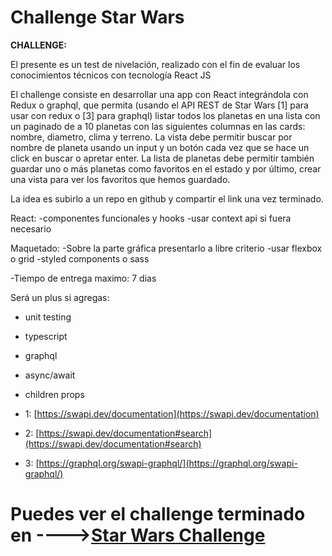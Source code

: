 # Challenge Star Wars 

**CHALLENGE:**

El presente es un test de nivelación, realizado con el fin de evaluar los conocimientos técnicos con tecnología React JS

El challenge consiste en desarrollar una app con React integrándola con Redux o graphql, que permita (usando el API REST de Star Wars [1] para usar con redux o [3] para graphql) listar todos los planetas en una lista con un paginado de a 10 planetas con las siguientes columnas en las cards: nombre, diametro, clima y terreno.
La vista debe permitir buscar por nombre de planeta usando un input y un botón cada vez que se hace un click en buscar o apretar enter.
La lista de planetas debe permitir también guardar uno o más planetas como favoritos en el estado y por último, crear una vista para ver los favoritos que hemos guardado.

La idea es subirlo a un repo en github y compartir el link una vez terminado.

React: 
-componentes funcionales y hooks
-usar context api si fuera necesario

Maquetado: 
-Sobre la parte gráfica presentarlo a libre criterio
-usar flexbox o grid
-styled components o sass

-Tiempo de entrega maximo: 7 dias

Será un plus si agregas:
- unit testing
- typescript
- graphql
- async/await 
- children props

- 1: [https://swapi.dev/documentation](https://swapi.dev/documentation)
- 2: [https://swapi.dev/documentation#search](https://swapi.dev/documentation#search)
- 3: [https://graphql.org/swapi-graphql/](https://graphql.org/swapi-graphql/)



# Puedes ver el challenge terminado en ---->[Star Wars Challenge](https://starwars-planets-zapata.netlify.app/)




